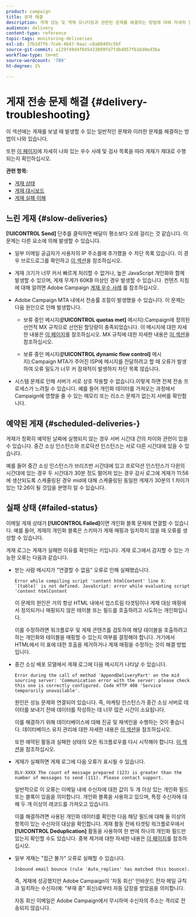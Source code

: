 ```yaml
---
product: campaign
title: 문제 해결
description: 게재 성능 및 게재 모니터링과 관련된 문제를 해결하는 방법에 대해 자세히 알아봅니다.
audience: delivery
content-type: reference
topic-tags: monitoring-deliveries
exl-id: 37b1d7fb-7ceb-4647-9aac-c8a80495c5bf
source-git-commit: a129f49d4f045433899fd7fdbd057fb16d0ed36a
workflow-type: tm+mt
source-wordcount: '789'
ht-degree: 1%

---
```


# 게재 전송 문제 해결 {#delivery-troubleshooting}

이 섹션에는 게재를 보낼 때 발생할 수 있는 일반적인 문제와 이러한 문제를 해결하는 방법이 나와 있습니다.

또한 [이 페이지](delivery-performances.md)에 자세히 나와 있는 우수 사례 및 검사 목록을 따라 게재가 제대로 수행되는지 확인하십시오.

**관련 항목:**

* [게재 상태](delivery-statuses.md)
* [게재 대시보드](delivery-dashboard.md)
* [게재 실패 이해](understanding-delivery-failures.md)

## 느린 게재 {#slow-deliveries}

**[!UICONTROL Send]** 단추를 클릭하면 배달이 평소보다 오래 걸리는 것 같습니다. 이 문제는 다른 요소에 의해 발생할 수 있습니다.

* 일부 이메일 공급자가 사용자의 IP 주소를에 추가했을 수 차단 목록 있습니다. 이 경우 브로드로그를 확인하고 [이 섹션](about-deliverability.md)을 참조하십시오.

* 게재 크기가 너무 커서 빠르게 처리할 수 없거나, 높은 JavaScript 개인화와 함께 발생할 수 있으며, 게재 무게가 60KB 이상인 경우 발생할 수 있습니다. 컨텐츠 지침에 대해 알려면 Adobe Campaign [게재 우수 사례](delivery-best-practices.md) 를 참조하십시오.

* Adobe Campaign MTA 내에서 전송률 조절이 발생했을 수 있습니다. 이 문제는 다음 원인으로 인해 발생합니다.

   * 보류 중인 메시지(**[!UICONTROL quotas met]** 메시지):Campaign에 정의된 선언적 MX 규칙으로 선언된 할당량이 충족되었습니다. 이 메시지에 대한 자세한 내용은 [이 페이지](deliverability-faq.md)를 참조하십시오. MX 규칙에 대한 자세한 내용은 [이 섹션](../../installation/using/email-deliverability.md#about-mx-rules)을 참조하십시오.

   * 보류 중인 메시지(**[!UICONTROL dynamic flow control]** 메시지):Campaign MTA가 주어진 ISP에 메시지를 전달하려고 할 때 오류가 발생하여 오류 밀도가 너무 커 잠재적이 발생하지 차단 목록 않습니다.

* 시스템 문제로 인해 서버가 서로 상호 작용할 수 없습니다.이렇게 하면 전체 전송 프로세스가 느려질 수 있습니다. 예를 들어 개인화 데이터를 가져오는 과정에서 Campaign에 영향을 줄 수 있는 메모리 또는 리소스 문제가 없는지 서버를 확인합니다.

## 예약된 게재 {#scheduled-deliveries-}

게재가 정확히 예약된 날짜에 실행되지 않는 경우 서버 시간대 간의 차이와 관련이 있을 수 있습니다. 중간 소싱 인스턴스와 프로덕션 인스턴스는 서로 다른 시간대에 있을 수 있습니다.

예를 들어 중간 소싱 인스턴스가 브리즈번 시간대에 있고 프로덕션 인스턴스가 다윈의 시간대에 있는 경우 두 시간대가 30분 정도 떨어져 있는 경우 감사 로그에 게재가 11:56에 생산되도록 스케줄링된 경우 mid에 대해 스케줄링된 동일한 게재가 30분의 1 차이가 있는 12:26이 될 것임을 분명히 알 수 있습니다.

## 실패 상태 {#failed-status}

이메일 게재 상태가 **[!UICONTROL Failed]**&#x200B;이면 개인화 블록 문제에 연결할 수 있습니다. 예를 들어, 게재의 개인화 블록은 스키마가 게재 매핑과 일치하지 않을 때 오류를 생성할 수 있습니다.

게재 로그는 게재가 실패한 이유를 확인하는 키입니다. 게재 로그에서 감지할 수 있는 가능한 오류는 다음과 같습니다.

* 받는 사람 메시지가 &quot;연결할 수 없음&quot; 오류로 인해 실패했습니다.

   ```
   Error while compiling script 'content htmlContent' line X: `[table]` is not defined. JavaScript: error while evaluating script 'content htmlContent
   ```

   이 문제의 원인은 거의 항상 HTML 내에서 업스트림 타겟팅이나 게재 대상 매핑에서 정의되거나 매핑되지 않은 테이블 또는 필드를 호출하려고 시도하는 개인화입니다.

   이를 수정하려면 워크플로우 및 게재 콘텐츠를 검토하여 해당 테이블을 호출하려고 하는 개인화와 테이블을 매핑할 수 있는지 여부를 결정해야 합니다. 거기에서 HTML에서 이 표에 대한 호출을 제거하거나 게재 매핑을 수정하는 것이 해결 방법입니다.

* 중간 소싱 배포 모델에서 게재 로그에 다음 메시지가 나타날 수 있습니다.

   ```
   Error during the call of method 'AppendDeliveryPart' on the mid sourcing server: 'Communication error with the server: please check this one is correctly configured. Code HTTP 408 'Service temporarily unavailable'.
   ```

   원인은 성능 문제와 연결되어 있습니다. 즉, 마케팅 인스턴스가 중간 소싱 서버로 데이터를 보내기 전에 데이터를 작성하는 데 너무 많은 시간이 소요됩니다.

   이를 해결하기 위해 데이터베이스에 대해 진공 및 재색인을 수행하는 것이 좋습니다. 데이터베이스 유지 관리에 대한 자세한 내용은 [이 섹션](../../production/using/recommendations.md)을 참조하십시오.

   또한 예약된 활동과 실패한 상태의 모든 워크플로우를 다시 시작해야 합니다. [이 섹션](../../workflow/using/scheduler.md)을 참조하십시오.

* 게재가 실패하면 게재 로그에 다음 오류가 표시될 수 있습니다.

   ```
   DLV-XXXX The count of message prepared (123) is greater than the number of messages to send (111). Please contact support.
   ```

   일반적으로 이 오류는 이메일 내에 수신자에 대한 값이 두 개 이상 있는 개인화 필드 또는 블록이 있음을 의미합니다. 개인화 블록을 사용하고 있으며, 특정 수신자에 대해 두 개 이상의 레코드를 가져오고 있습니다.

   이를 해결하려면 사용된 개인화 데이터를 확인한 다음 해당 필드에 대해 둘 이상의 항목이 있는 수신자의 대상을 확인합니다. 게재 활동 전에 타겟팅 워크플로우에서 **[!UICONTROL Deduplication]** 활동을 사용하여 한 번에 하나의 개인화 필드만 있는지 확인할 수도 있습니다. 중복 제거에 대한 자세한 내용은 [이 페이지](../../workflow/using/deduplication.md)를 참조하십시오.

* 일부 게재는 &quot;접근 불가&quot; 오류로 실패할 수 있습니다.

   ```
   Inbound email bounce (rule 'Auto_replies' has matched this bounce).
   ```

   즉, 게재에 성공했지만 Adobe Campaign이 &#39;자동 회신&#39; 인바운드 전자 메일 규칙과 일치하는 수신자(예: &quot;부재 중&quot; 회신)로부터 자동 답장을 받았음을 의미합니다.

   자동 회신 이메일은 Adobe Campaign에서 무시하며 수신자의 주소는 격리로 전송되지 않습니다.
